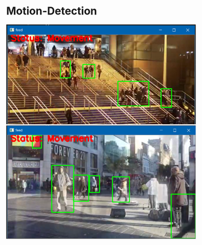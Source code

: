 # Motion-Detection

<img src="Image/ss1.PNG" alt="Motion Detection">
<img src="Image/ss2.PNG" alt="Motion Detection">

